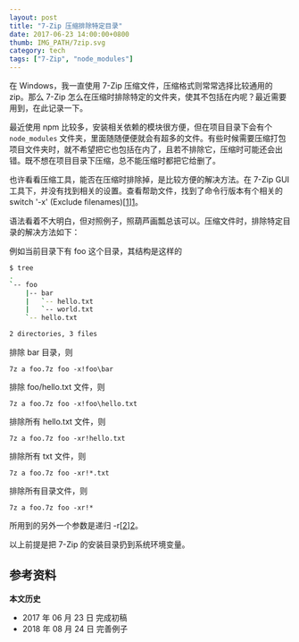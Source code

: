 ```yaml
---
layout: post
title: "7-Zip 压缩排除特定目录"
date: 2017-06-23 14:00:00+0800
thumb: IMG_PATH/7zip.svg
category: tech
tags: ["7-Zip", "node_modules"]
---
```


在 Windows，我一直使用 7-Zip 压缩文件，压缩格式则常常选择比较通用的 zip。那么 7-Zip 怎么在压缩时排除特定的文件夹，使其不包括在内呢？最近需要用到，在此记录一下。

最近使用 npm 比较多，安装相关依赖的模块很方便，但在项目目录下会有个 `node_modules` 文件夹，里面随随便便就会有超多的文件。有些时候需要压缩打包项目文件夹时，就不希望把它也包括在内了，且若不排除它，压缩时可能还会出错。既不想在项目目录下压缩，总不能压缩时都把它给删了。

也许看看压缩工具，能否在压缩时排除掉，是比较方便的解决方法。在 7-Zip GUI 工具下，并没有找到相关的设置。查看帮助文件，找到了命令行版本有个相关的 switch '-x' (Exclude filenames)[[1]][1]。

语法看着不大明白，但对照例子，照葫芦画瓢总该可以。压缩文件时，排除特定目录的解决方法如下：

例如当前目录下有 foo 这个目录，其结构是这样的

```bash
$ tree
.
`-- foo
    |-- bar
    |   `-- hello.txt
    |   `-- world.txt
    `-- hello.txt

2 directories, 3 files
```

排除 bar 目录，则

    7z a foo.7z foo -x!foo\bar

排除 foo/hello.txt 文件，则

    7z a foo.7z foo -x!foo\hello.txt

排除所有 hello.txt 文件，则

    7z a foo.7z foo -xr!hello.txt

排除所有 txt 文件，则

    7z a foo.7z foo -xr!*.txt

排除所有目录文件，则

    7z a foo.7z foo -xr!*

所用到的另外一个参数是递归 -r[[2]][2]。

以上前提是把 7-Zip 的安装目录扔到系统环境变量。

## 参考资料

[1]: https://sevenzip.osdn.jp/chm/cmdline/switches/exclude.htm "-x (Exclude filenames) switch"
[2]: https://sevenzip.osdn.jp/chm/cmdline/switches/recurse.htm "-r (Recurse subdirectories) switch"

**本文历史**

* 2017 年 06 月 23 日 完成初稿
* 2018 年 08 月 24 日 完善例子
